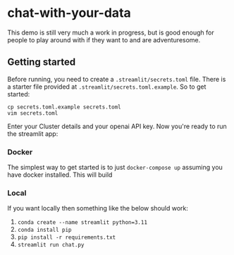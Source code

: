 # chat-with-your-data

This demo is still very much a work in progress, but is good enough for people to play around with if they want to and are adventuresome.

## Getting started

Before running, you need to create a `.streamlit/secrets.toml` file. There is a starter file provided at `.streamlit/secrets.toml.example`. So to get started:

```
cp secrets.toml.example secrets.toml
vim secrets.toml
```

Enter your Cluster details and your openai API key. Now you're ready to run the streamlit app:

### Docker
The simplest way to get started is to just `docker-compose up` assuming you have docker installed. This will build 

### Local
If you want locally then something like the below should work:

1. `conda create --name streamlit python=3.11`
2. `conda install pip`
3. `pip install -r requirements.txt`
4. `streamlit run chat.py`